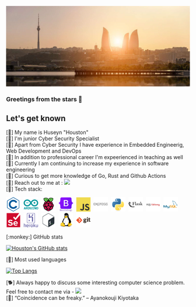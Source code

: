 <img src="./assets/baku4.jpg?raw=true" />   

### Greetings from the stars :dizzy:


## Let's get known 
[:rat:] My name is Huseyn "Houston"  
[:ox:] I'm junior Cyber Security Specialist  
[:tiger2:] Apart from Cyber Security I have experience in Embedded Engineerig, Web Development and DevOps  
[:rabbit2:] In addition to professional career I'm expeerienced in teaching as well   
[:dragon:] Currently I am continuing to increase my experience in software engineering    
[:snake:] Curious to get more knowledge of Go, Rust and Github Actions   
[:racehorse:] Reach out to me at :   <a href="www.linkedin.com/in/huseyn-gambarov-0243651b1"> <img src="https://img.shields.io/badge/LinkedIn-0077B5?style=for-the-badge&logo=linkedin&logoColor=white" width=64px /> </a>   
[:goat:] Tech stack:  
<div>

  <img src="https://github.com/devicons/devicon/blob/master/icons/c/c-line.svg" title="React" alt="React" width="40" height="40"/>&nbsp;
  <img src="https://github.com/devicons/devicon/blob/master/icons/arduino/arduino-original-wordmark.svg" title="Arduino" alt="Arduino" width="40" height="40"/>&nbsp;
  <img src="https://github.com/devicons/devicon/blob/master/icons/raspberrypi/raspberrypi-original.svg" title="Arduino" alt="Arduino" width="40" height="40"/>&nbsp;
  <img src="https://github.com/devicons/devicon/blob/master/icons/bootstrap/bootstrap-original-wordmark.svg" title="Bootstrap" alt="Bootstrap" width="40" height="40"/>&nbsp;
  <img src="https://github.com/devicons/devicon/blob/master/icons/javascript/javascript-original.svg" title="JavaScript" alt="JavaScript" width="40" height="40"/>&nbsp;
  <img src="https://github.com/devicons/devicon/blob/master/icons/express/express-original-wordmark.svg" title="ExpressJS" alt="ExpressJS" width="40" height="40"/>&nbsp;
  <img src="https://github.com/devicons/devicon/blob/master/icons/python/python-original.svg" title="Python" alt="Python" width="40" height="40"/>&nbsp; 
  <img style="background-color: white" src="https://github.com/devicons/devicon/blob/master/icons/flask/flask-original-wordmark.svg" title="Flask" alt="Flask" width="40" height="40"/>&nbsp;
  <img src="https://github.com/devicons/devicon/blob/master/icons/sqlalchemy/sqlalchemy-original-wordmark.svg" title="SQLAlchemy" alt="SQLAlchemy" width="40" height="40"/>&nbsp;
  <img src="https://github.com/devicons/devicon/blob/master/icons/mysql/mysql-original-wordmark.svg" title="MySQL"  alt="MySQL" width="40" height="40"/>&nbsp;
  <img src="https://github.com/devicons/devicon/blob/master/icons/selenium/selenium-original.svg" title="Selenium"  alt="Selenium" width="40" height="40"/>&nbsp;
  <img src="https://github.com/devicons/devicon/blob/master/icons/heroku/heroku-original-wordmark.svg" title="Heroku"  alt="Heroku" width="40" height="40"/>&nbsp;
  <img src="https://github.com/devicons/devicon/blob/master/icons/bash/bash-original.svg" title="Bash"  alt="Bash" width="40" height="40"/>&nbsp;
  <img src="https://github.com/devicons/devicon/blob/master/icons/linux/linux-original.svg" title="Linux"  alt="Linux" width="40" height="40"/>&nbsp;
  <img src="https://github.com/devicons/devicon/blob/master/icons/git/git-original-wordmark.svg" title="Git" alt="Git" width="40" height="40"/>&nbsp;

</div>
[:monkey:] GitHub stats

[![Houston's GitHub stats](https://github-readme-stats-flame-gamma.vercel.app/api?username=Houston2812&count_private=true&show_icons=true&theme=tokyonight&hide_border=true&include_all_commits)](https://github.com/Houston2812/Houston2812)  

[:rooster:] Most used languages  

[![Top Langs](https://github-readme-stats-flame-gamma.vercel.app/api/top-langs/?username=Houston2812&langs_count=4&layout=compact)](https://github.com/Houston2812/Houston2812)  

[:dog2:] Always happy to discuss some interesting computer science problem. Feel free to contact me via - <a href="mailto:huseyn.gambarov.std@bhos.edu.az?subject=[GitHub]%20Discussion">  <img src="https://img.shields.io/badge/Microsoft_Outlook-0078D4?style=for-the-badge&logo=microsoft-outlook&logoColor=white" width=100px/> </a>  
[:pig2:] “Coincidence can be freaky.” – Ayanokouji Kiyotaka 

<!--
**Houston2812/Houston2812** is a ✨ _special_ ✨ repository because its `README.md` (this file) appears on your GitHub profile.

Here are some ideas to get you started:

- 🔭 I’m currently working on ...
- 🌱 I’m currently learning ...
- 👯 I’m looking to collaborate on ...
- 🤔 I’m looking for help with ...
- 💬 Ask me about ...
- 📫 How to reach me: ...
- 😄 Pronouns: ...
- ⚡ Fun fact: ...
-->
